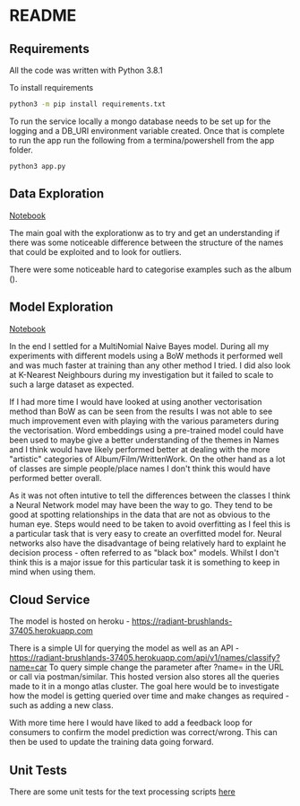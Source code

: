 # README
## Requirements
All the code was written with Python 3.8.1

To install requirements
```bash
python3 -m pip install requirements.txt
```

To run the service locally a mongo database needs to be set up for the logging and a DB_URI environment variable created. Once that is complete to run the app run the following from a termina/powershell from the app folder. 
```
python3 app.py
```


## Data Exploration
[Notebook](notebooks/data_exploration.ipynb)

The main goal with the explorationw as to try and get an understanding if there was some noticeable difference between the structure of the names that could be exploited and to look for outliers.

There were some noticeable hard to categorise examples such as the album (). 

## Model Exploration
[Notebook](notebooks/model_experiments.ipynb)

In the end I settled for a MultiNomial Naive Bayes model. During all my experiments with different models using a BoW methods it performed well and was much faster at training than any other method I tried. I did also look at K-Nearest Neighbours during my investigation but it failed to scale to such a large dataset as expected. 

If I had more time I would have looked at using another vectorisation method than BoW as can be seen from the results I was not able to see much improvement even with playing with the various parameters during the vectorisation. Word embeddings using a pre-trained model could have been used to maybe give a better understanding of the themes in Names and I think would have likely performed better at dealing with the more "artistic" categories of Album/Film/WrittenWork. On the other hand as a lot of classes are simple people/place names I don't think this would have performed better overall.

As it was not often intutive to tell the differences between the classes I think a Neural Network model may have been the way to go. They tend to be good at spotting relationships in the data that are not as obvious to the human eye. Steps would need to be taken to avoid overfitting as I feel this is a particular task that is very easy to create an overfitted model for. Neural networks also have the disadvantage of being relatively hard to explaint he decision process - often referred to as "black box" models. Whilst I don't think this is a major issue for this particular task it is something to keep in mind when using them.

## Cloud Service
The model is hosted on heroku - https://radiant-brushlands-37405.herokuapp.com

There is a simple UI for querying the model as well as an API - https://radiant-brushlands-37405.herokuapp.com/api/v1/names/classify?name=car 
To query simple change the parameter after ?name= in the URL or call via postman/similar. This hosted version also stores all the queries made to it in a mongo atlas cluster. The goal here would be to investigate how the model is getting queried over time and make changes as required - such as adding a new class.

With more time here I would have liked to add a feedback loop for consumers to confirm the model prediction was correct/wrong. This can then be used to update the training data going forward.
## Unit Tests
There are some unit tests for the text processing scripts [here](text_processing.py)
